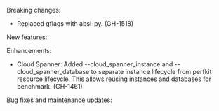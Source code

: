 Breaking changes:
- Replaced gflags with absl-py. (GH-1518)

New features:

Enhancements:

- Cloud Spanner: Added --cloud_spanner_instance and --cloud_spanner_database to
  separate instance lifecycle from perfkit resource lifecycle. This allows
  reusing instances and databases for benchmark. (GH-1461)

Bug fixes and maintenance updates:
